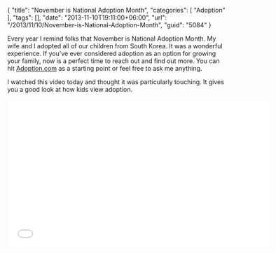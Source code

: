 {
	"title": "November is National Adoption Month",
	"categories": [
		"Adoption"
	],
	"tags": [],
	"date": "2013-11-10T19:11:00+06:00",
	"url": "/2013/11/10/November-is-National-Adoption-Month",
	"guid": "5084"
}

<p>
Every year I remind folks that November is National Adoption Month. My wife and I adopted all of our children from South Korea. It was a wonderful experience. If you've ever considered adoption as an option for growing your family, now is a perfect time to reach out and find out more. You can hit <a href="http://www.adoption.com">Adoption.com</a> as a starting point or feel free to ask me anything. 
</p>

<p>
I watched this video today and thought it was particularly touching. It gives you a good look at how kids view adoption.
</p>

<iframe width="601" height="338" src="//www.youtube.com/embed/I6h_RkZw9W8?rel=0" frameborder="0" allowfullscreen></iframe>
